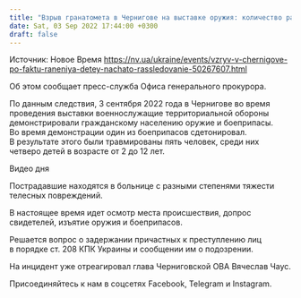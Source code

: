```yaml
---
title: "Взрыв гранатомета в Чернигове на выставке оружия: количество раненых детей выросло до четырех"
date: Sat, 03 Sep 2022 17:44:00 +0300
draft: false
---
```

Источник: Новое Время https://nv.ua/ukraine/events/vzryv-v-chernigove-po-faktu-raneniya-detey-nachato-rassledovanie-50267607.html


Об этом сообщает пресс-служба Офиса генерального прокурора.

По данным следствия, 3 сентября 2022 года в Чернигове во время проведения выставки военнослужащие территориальной обороны демонстрировали гражданскому населению оружие и боеприпасы. Во время демонстрации один из боеприпасов сдетонировал. В результате этого были травмированы пять человек, среди них четверо детей в возрасте от 2 до 12 лет.

 Видео дня   

Пострадавшие находятся в больнице с разными степенями тяжести телесных повреждений.

В настоящее время идет осмотр места происшествия, допрос свидетелей, изъятие оружия и боеприпасов.

Решается вопрос о задержании причастных к преступлению лиц в порядке ст. 208 КПК Украины и сообщении им о подозрении.

На инцидент уже отреагировал глава Черниговской ОВА Вячеслав Чаус.

Присоединяйтесь к нам в соцсетях Facebook, Telegram и Instagram.
